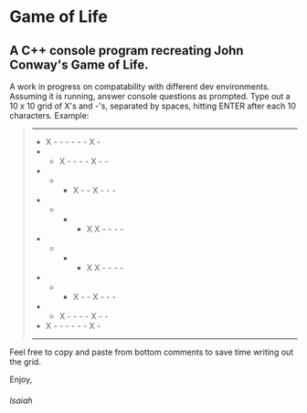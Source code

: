 # Game of Life

## A C++ console program recreating John Conway's Game of Life.

A work in progress on compatability with different dev environments. Assuming it is running, answer console questions as prompted. Type out a 10 x 10 grid of X's and -'s, separated by spaces, hitting ENTER after each 10 characters. Example:

> - - - - - - - - - -
> - X - - - - - - X -
> - - X - - - - X - -
> - - - X - - X - - -
> - - - - X X - - - -
> - - - - X X - - - -
> - - - X - - X - - -
> - - X - - - - X - -
> - X - - - - - - X -
> - - - - - - - - - -

Feel free to copy and paste from bottom comments to save time writing out the grid.

Enjoy,
###### Isaiah
